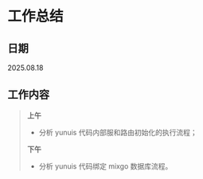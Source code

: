 # **工作总结**

## 日期

2025.08.18

## 工作内容

> **上午**
>
> - 分析 yunuis 代码内部服和路由初始化的执行流程；
>
> **下午**
>
> - 分析 yunuis 代码绑定 mixgo 数据库流程。
